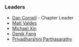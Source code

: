 ### Leaders

* [Dan Cornell](mailto:dan.cornell@owasp.org) - Chapter Leader
* [Matt Valdes](mailto:matt.valdes@owasp.org)
* [Michael Xin](mailto:michael.xin@owasp.org)
* [Derek Fang](mailto:derek.fang@owasp.org)
* [Priyadharshini Parthasarathy](mailto:priyadharshini.parthasarathy@owasp.org)
